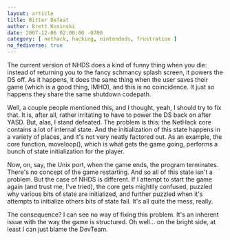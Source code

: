 ```yaml
---
layout: article
title: Bitter Defeat
author: Brett Kosinski
date: 2007-12-06 02:00:00 -0700
category: [ nethack, hacking, nintendods, frustration ]
no_fediverse: true
---
```


The current version of NHDS does a kind of funny thing when you die: instead of returning you to the fancy schmancy splash screen, it powers the DS off.  As it happens, it does the same thing when the user saves their game (which is a good thing, IMHO), and this is no coincidence.  It just so happens they share the same shutdown codepath.

Well, a couple people mentioned this, and I thought, yeah, I should try to fix that.  It is, after all, rather irritating to have to power the DS back on after YASD.  But, alas, I stand defeated.  The problem is this:  the NetHack core contains a lot of internal state.  And the initialization of this state happens in a variety of places, and it's not very neatly factored out.  As an example, the core function, moveloop(), which is what gets the game going, performs a bunch of state initialization for the player.

Now, on, say, the Unix port, when the game ends, the program terminates.  There's no concept of the game restarting.  And so all of this state isn't a problem.  But the case of NHDS is different.  If I attempt to start the game again (and trust me, I've tried), the core gets mightily confused, puzzled why various bits of state are initialized, and further puzzled when it's attempts to initialize others bits of state fail.  It's all quite the mess, really.

The consequence?  I can see no way of fixing this problem.  It's an inherent issue with the way the game is structured.  Oh well... on the bright side, at least I can just blame the DevTeam.

